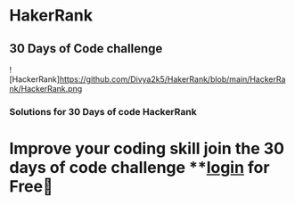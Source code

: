 # HakerRank
## 30 Days of Code challenge
![HackerRank]https://github.com/Divya2k5/HakerRank/blob/main/HackerRank/HackerRank.png
### Solutions for 30 Days of code HackerRank 
# Improve your coding skill join the 30 days of code challenge **[login](https://www.hackerrank.com/access-account/) for Free🎊  